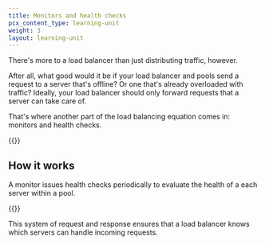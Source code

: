 ```yaml
---
title: Monitors and health checks
pcx_content_type: learning-unit
weight: 3
layout: learning-unit
---
```


There's more to a load balancer than just distributing traffic, however.

After all, what good would it be if your load balancer and pools send a request to a server that's offline? Or one that's already overloaded with traffic? Ideally, your load balancer should only forward requests that a server can take care of.

That's where another part of the load balancing equation comes in: monitors and health checks.

{{<render file=_health-check-diagram.md productFolder="load-balancing">}}

## How it works

A monitor issues health checks periodically to evaluate the health of a each server within a pool.

{{<render file=_health-check-definition.md productFolder="load-balancing">}}

This system of request and response ensures that a load balancer knows which servers can handle incoming requests.